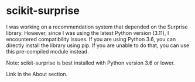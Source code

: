 # scikit-surprise

I was working on a recommendation system that depended on the Surprise library. However, since I was using the latest Python version (3.11), I encountered compatibility issues. If you are using Python 3.6, you can directly install the library using pip. If you are unable to do that, you can use this pre-compiled module instead.

Note: scikit-surprise is best installed with Python version 3.6 or lower.

Link in the About section.
